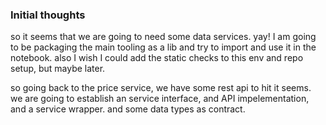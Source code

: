

### Initial thoughts

so it seems that we are going to need some data services. yay!
I am going to be packaging the main tooling as a lib and try to import and use it in the notebook.
also I wish I could add the static checks to this env and repo setup, but maybe later.

so going back to the price service, we have some rest api to hit it seems.
we are going to establish an service interface, and API impelementation, and a service wrapper.
and some data types as contract.